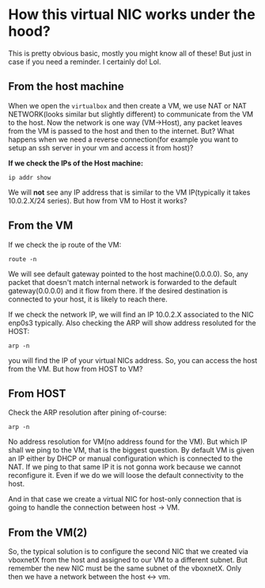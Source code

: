 # How this virtual NIC works under the hood?

This is pretty obvious basic, mostly you might know all of these! But just in case if you need a reminder. I certainly do! Lol. 

## From the host machine

When we open the `virtualbox` and then create a VM, we use NAT or NAT NETWORK(looks similar but slightly different) to communicate from the VM to the host. Now the network is one way (VM->Host), any packet leaves from the VM is passed to the host and then to the internet. But? What happens when we need a reverse connection(for example you want to setup an ssh server in your vm and access it from host)?

**If we check the IPs of the Host machine:**

```shell
ip addr show
```

We will **not** see any IP address that is similar to the VM IP(typically it takes 10.0.2.X/24 series). But how from VM to Host it works?

## From the VM

If we check the ip route of the VM:

```shell
route -n
```

We will see default gateway pointed to the host machine(0.0.0.0). So, any packet that doesn't match internal network is forwarded to the default gateway(0.0.0.0) and it flow from there. If the desired destination is connected to your host, it is likely to reach there.

If we check the network IP, we will find an IP 10.0.2.X associated to the NIC enp0s3 typically. Also checking the ARP will show address resoluted for the HOST:

```shell
arp -n
```

you will find the IP of your virtual NICs address. So, you can access the host from the VM. But how from HOST to VM?

## From HOST

Check the ARP resolution after pining of-course:

```shell
arp -n
```

No address resolution for VM(no address found for the VM). But which IP shall we ping to the VM, that is the biggest question. By default VM is given an IP either by DHCP or manual configuration which is connected to the NAT. If we ping to that same IP it is not gonna work because we cannot reconfigure it. Even if we do we will loose the default connectivity to the host.

And in that case we create a virtual NIC for host-only connection that is going to handle the connection between host -> VM.

## From the VM(2)

So, the typical solution is to configure the second NIC that we created via vboxnetX from the host and assigned to our VM to a different subnet. But remember the new NIC must be the same subnet of the vboxnetX. Only then we have a network between the host <-> vm.
